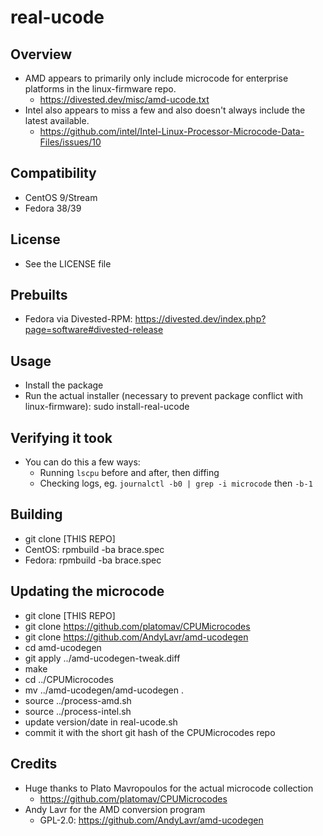 real-ucode
==========

Overview
--------
- AMD appears to primarily only include microcode for enterprise platforms in the linux-firmware repo.
  - https://divested.dev/misc/amd-ucode.txt
- Intel also appears to miss a few and also doesn't always include the latest available.
  - https://github.com/intel/Intel-Linux-Processor-Microcode-Data-Files/issues/10

Compatibility
-------------
- CentOS 9/Stream
- Fedora 38/39

License
-------
- See the LICENSE file

Prebuilts
---------
- Fedora via Divested-RPM: https://divested.dev/index.php?page=software#divested-release

Usage
-----
- Install the package
- Run the actual installer (necessary to prevent package conflict with linux-firmware): sudo install-real-ucode

Verifying it took
-----------------
- You can do this a few ways:
  - Running `lscpu` before and after, then diffing
  - Checking logs, eg. `journalctl -b0 | grep -i microcode` then `-b-1`

Building
--------
- git clone [THIS REPO]
- CentOS: rpmbuild -ba brace.spec
- Fedora: rpmbuild -ba brace.spec

Updating the microcode
----------------------
- git clone [THIS REPO]
- git clone https://github.com/platomav/CPUMicrocodes
- git clone https://github.com/AndyLavr/amd-ucodegen
- cd amd-ucodegen
- git apply ../amd-ucodegen-tweak.diff
- make
- cd ../CPUMicrocodes
- mv ../amd-ucodegen/amd-ucodegen .
- source ../process-amd.sh
- source ../process-intel.sh
- update version/date in real-ucode.sh
- commit it with the short git hash of the CPUMicrocodes repo

Credits
-------
- Huge thanks to Plato Mavropoulos for the actual microcode collection
	- https://github.com/platomav/CPUMicrocodes
- Andy Lavr for the AMD conversion program
	- GPL-2.0: https://github.com/AndyLavr/amd-ucodegen
